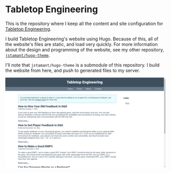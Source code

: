 # Tabletop Engineering

This is the repository where I keep all the content and site configuration for
[Tabletop Engineering](https://tabletop.engineering).

I build Tabletop Engineering's website using Hugo. Because of this, all of the
website's files are static, and load very quickly. For more information about
the design and programming of the website, see my other repository,
[`jstamant/hugo-theme`](https://github.com/jstamant/hugo-theme).

I'll note that `jstamant/hugo-theme` is a submodule of this repository. I build
the website from here, and push to generated files to my server.

![Screenshot](/doc/2022-02-10-175225-scrot.png)
